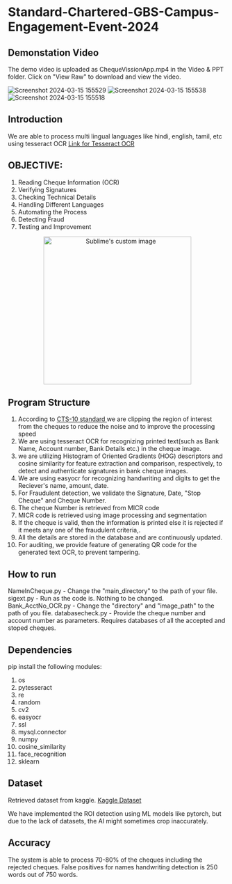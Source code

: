 # Standard-Chartered-GBS-Campus-Engagement-Event-2024


## Demonstation Video
The demo video is uploaded as ChequeVissionApp.mp4 in the Video & PPT folder. Click on "View Raw" to download and view the video.

![Screenshot 2024-03-15 155529](https://github.com/Sanjaykumaar0603/Standard-Chartered-GBS-Campus-Engagement-Event-2024/assets/96214556/4cb1a5ff-0296-45b6-8cd1-0b79de11e3ef)
![Screenshot 2024-03-15 155538](https://github.com/Sanjaykumaar0603/Standard-Chartered-GBS-Campus-Engagement-Event-2024/assets/96214556/37d77774-f9e7-4ba5-95e4-5a9c5a7c63ef)
![Screenshot 2024-03-15 155518](https://github.com/Sanjaykumaar0603/Standard-Chartered-GBS-Campus-Engagement-Event-2024/assets/96214556/5a42e3d8-2718-448c-86c5-e569259edefd)


## Introduction
We are able to process multi lingual languages like hindi, english, tamil, etc using tesseract OCR
<a href>Link for Tesseract OCR</a>

## OBJECTIVE:

1. Reading Cheque Information (OCR)
2. Verifying Signatures
3. Checking Technical Details
4. Handling Different Languages
5. Automating the Process
6. Detecting Fraud
7. Testing and Improvement

<p align="center"><img src ="https://repository-images.githubusercontent.com/273438480/c3235400-c851-11ea-9011-4c77828502cf" height="340" alt="Sublime's custom image" /></p>

## Program Structure
1) According to <a href = "https://rbidocs.rbi.org.in/rdocs/content/PDFs/SCFR220210.pdf">CTS-10 standard </a> we are clipping the region of interest from the cheques to reduce the noise and to improve the processing speed
2) We are using tesseract OCR for recognizing printed text(such as Bank Name, Account number, Bank Details etc.) in the cheque image.
3) we are utilizing Histogram of Oriented Gradients (HOG) descriptors and cosine similarity for feature extraction and comparison, respectively, to detect and authenticate signatures in bank cheque images.
4) We are using easyocr for recognizing handwriting and digits to get the Reciever's name, amount, date.
5) For Fraudulent detection, we validate the Signature, Date, "Stop Cheque" and Cheque Number.
6) The cheque Number is retrieved from MICR code
7) MICR code is retrieved using image processing and segmentation
8) If the cheque is valid, then the information is printed else it is rejected if it meets any one of the fraudulent criteria,.
9) All the details are stored in the database and are continuously updated.
10) For auditing, we provide feature of generating QR code for the generated text OCR, to prevent tampering.


## How to run
NameInCheque.py - Change the "main_directory" to the path of your file.
sigext.py - Run as the code is. Nothing to be changed.
Bank_AcctNo_OCR.py - Change the "directory" and "image_path" to the path of you file.
databasecheck.py - Provide the cheque number and account number as parameters. Requires databases of all the accepted and stoped cheques.


## Dependencies 
pip install the following modules:
1. os
2. pytesseract
3. re
4. random
5. cv2
6. easyocr
7. ssl
8. mysql.connector
9. numpy
10. cosine_similarity
11. face_recognition
12. sklearn

## Dataset
Retrieved dataset from kaggle.
<a href = "https://www.kaggle.com/datasets/74caca03d8d6a1e3ec07f412cc6f5594ab2961fddcdc210d0215aee5589e985b/data?select=object-detection.pbtxt"> Kaggle Dataset </a>

We have implemented the ROI detection using ML models like pytorch, but due to the lack of datasets, the AI might sometimes crop inaccurately.


## Accuracy
The system is able to process 70-80% of the cheques including the rejected cheques.
False positives for names handwriting detection is 250 words out of 750 words.
